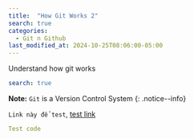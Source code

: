 ```yaml
---
title:  "How Git Works 2"
search: true
categories: 
  - Git n Github
last_modified_at: 2024-10-25T08:06:00-05:00
---
```


Understand how git works

```yaml
search: true
```

**Note:** `Git` is a Version Control System
{: .notice--info}

`Link này để test`, [test link](https://github.com/NamPhuThuy)

```yaml
Test code
```